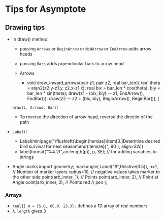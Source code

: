 # Tips for Asymptote

## Drawing tips

+ In draw() method
  + passing `Arrows` or `BeginArrow` or `MidArrow` or `EndArrow` adds arrow heads
  + passing `Bars` adds prpendicular bars to arrow head
  
  + Arrows 
    * void draw_inward_arrows(pair z1, pair z2, real bar_len){
      real theta = atan2(z2.y-z1.y, z2.x-z1.x);
      real blx = bar_len * cos(theta), bly = bar_len * sin(theta);
      draw(z1 - (blx, bly) -- z1, EndArrow(), EndBar());
      draw(z2 -- z2 + (blx, bly), BeginArrow(), BeginBar());
    }

  `draw(z, Arrows, Bars)`

  + To reverse the direction of arrow head, reverse the directio of the path

+ `Label()`
  + Label(minipage("\flushleft{\begin{itemize}\item[3.]Determine desired bird survival for next season\end{itemize}}", 90 ), align=SW,)
  + label(format("%4.2f",arclength(p)), p, SE); // for adding variables to strings
  
+ Angle marks
  import geometry;
  markangle(
    Label("$\theta$",Relative(0.5)),
    n=1, // Number of marker layers
    radius=10,  // negative values takes marker to the other side
    point(arb_inner, 1),  // Points 
    point(arb_inner, 2), // Point at Angle
    point(arb_inner, 3),  // Points 
    red  // pen
  );



### Arrays
+ `real[] A = {5.0, 60.0, 23.3};` defines a 1D array of real numbers
+ `A.length` gives 3